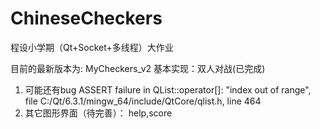# ChineseCheckers
程设小学期（Qt+Socket+多线程）大作业

目前的最新版本为: MyCheckers_v2
基本实现：双人对战(已完成)
1. 可能还有bug
    ASSERT failure in QList::operator[]: "index out of range", file C:/Qt/6.3.1/mingw_64/include/QtCore/qlist.h, line 464
2. 其它图形界面（待完善）：
    help,score
